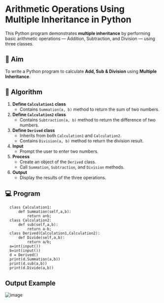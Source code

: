 # Arithmetic Operations Using Multiple Inheritance in Python

This Python program demonstrates **multiple inheritance** by performing basic arithmetic operations — Addition, Subtraction, and Division — using three classes.

## 🎯 Aim

To write a Python program to calculate **Add, Sub & Division** using **Multiple Inheritance**.

## 🧠 Algorithm

1. **Define `Calculation1` class**
   - Contains `Summation(a, b)` method to return the sum of two numbers.
2. **Define `Calculation2` class**
   - Contains `Subtraction(a, b)` method to return the difference of two numbers.
3. **Define `Derived` class**
   - Inherits from both `Calculation1` and `Calculation2`.
   - Contains `Division(a, b)` method to return the division result.
4. **Input**
   - Prompt the user to enter two numbers.
5. **Process**
   - Create an object of the `Derived` class.
   - Call `Summation`, `Subtraction`, and `Division` methods.
6. **Output**
   - Display the results of the three operations.

## 💻 Program 
      class Calculation1:  
          def Summation(self,a,b):  
              return a+b;  
      class Calculation2:  
          def sub(self,a,b):  
              return a-b;  
      class Derived(Calculation1,Calculation2):  
          def Divide(self,a,b):  
              return a/b;  
      a=int(input())
      b=int(input())
      d = Derived()  
      print(d.Summation(a,b))  
      print(d.sub(a,b))  
      print(d.Divide(a,b))  
## Output Example
![image](https://github.com/user-attachments/assets/2125909b-01ca-45eb-9589-e5e4d62a1ba8)

